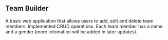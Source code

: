 ## Team Builder
A basic web application that allows users to add, edit and delete team members. Implemented CRUD operations. 
Each team member has a name and a gender (more infomation will be added in later updates).

